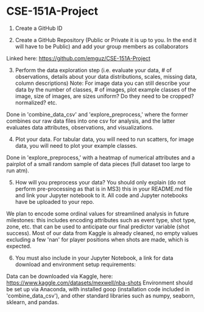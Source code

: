 # CSE-151A-Project

1. Create a GitHub ID

2. Create a GitHub Repository (Public or Private it is up to you. In the end it will have to be Public) and add your group members as collaborators

Linked here: https://github.com/emguz/CSE-151A-Project

3. Perform the data exploration step (i.e. evaluate your data, # of observations, details about your data distributions, scales, missing data, column descriptions) Note: For image data you can still describe your data by the number of classes, # of images, plot example classes of the image, size of images, are sizes uniform? Do they need to be cropped? normalized? etc. 

Done in 'combine_data_csv' and 'explore_preprocess,' where the former combines our raw data files into one csv for analysis, and the latter evaluates data attributes, observations, and visualizations. 

4. Plot your data. For tabular data, you will need to run scatters, for image data, you will need to plot your example classes.

Done in 'explore_preprocess,' with a heatmap of numerical attributes and a pairplot of a small random sample of data pieces (full dataset too large to run atm).

5. How will you preprocess your data? You should only explain (do not perform pre-processing as that is in MS3) this in your README.md file and link your Jupyter notebook to it. All code and  Jupyter notebooks have be uploaded to your repo.

We plan to encode some ordinal values for streamlined analysis in future milestones: this includes encoding attributes such as event type, shot type, zone, etc. that can be used to anticipate our final predictor variable (shot success). Most of our data from Kaggle is already cleaned, no empty values excluding a few 'nan' for player positions when shots are made, which is expected.

6. You must also include in your Jupyter Notebook, a link for data download and environment setup requirements:

Data can be downloaded via Kaggle, here: https://www.kaggle.com/datasets/mexwell/nba-shots
Environment should be set up via Anaconda, with installed goop (installation code included in 'combine_data_csv'), and other standard libraries such as numpy, seaborn, sklearn, and pandas. 
